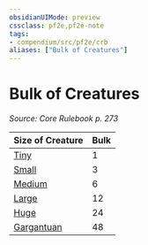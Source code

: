 ```yaml
---
obsidianUIMode: preview
cssclass: pf2e,pf2e-note
tags:
- compendium/src/pf2e/crb
aliases: ["Bulk of Creatures"]
---
```

# Bulk of Creatures  
*Source: Core Rulebook p. 273*  

| Size of Creature | Bulk |
|------------------|------|
| [Tiny](tiny-b1.md "Tiny Size Trait") | 1 |
| [Small](small-b1.md "Small Size Trait") | 3 |
| [Medium](medium-b1.md "Medium Size Trait") | 6 |
| [Large](large-b1.md "Large Size Trait") | 12 |
| [Huge](huge-b1.md "Huge Size Trait") | 24 |
| [Gargantuan](gargantuan-b1.md "Gargantuan Size Trait") | 48 |